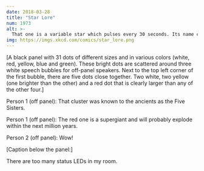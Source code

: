 ```yaml
---
date: 2018-03-28
title: "Star Lore"
num: 1973
alt: >-
  That one is a variable star which pulses every 30 seconds. Its name comes from a Greek word meaning "smoke alarm."
img: https://imgs.xkcd.com/comics/star_lore.png
---
```

[A black panel with 31 dots of different sizes and in various colors (white, red, yellow, blue and green). These bright dots are scattered around three white speech bubbles for off-panel speakers. Next to the top left corner of the first bubble, there are five dots close together. Two white, two yellow (one brighter than the other) and a red dot that is clearly larger than any of the other four.]

Person 1 (off panel): That cluster was known to the ancients as the Five Sisters.

Person 1 (off panel): The red one is a supergiant and will probably explode within the next million years.

Person 2 (off panel): Wow!

[Caption below the panel:]

There are too many status LEDs in my room.
